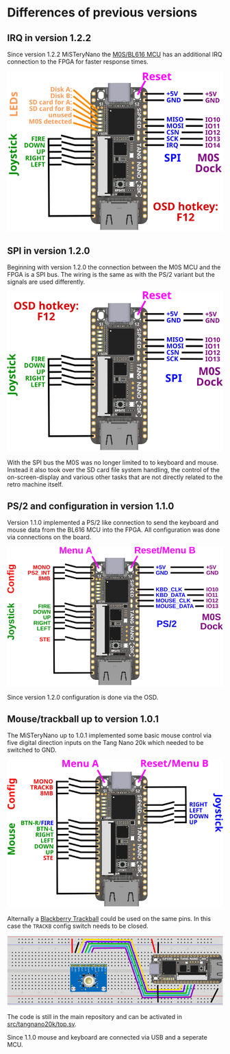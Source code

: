 # Differences of previous versions

## IRQ in version 1.2.2

Since version 1.2.2 MiSTeryNano the [M0S/BL616
MCU](https://github.com/harbaum/MiSTeryNano/tree/main/bl616)
has an additional IRQ connection to the FPGA for faster
response times.

![MiSTeryNano wiring](images/wiring_spi_irq.png)

## SPI in version 1.2.0

Beginning with version 1.2.0 the connection between the M0S MCU and
the FPGA is a SPI bus. The wiring is the same as with the PS/2 variant
but the signals are used differently.

![MiSTeryNano wiring](images/wiring_spi.png)

With the SPI bus the M0S was no longer limited to to keyboard and
mouse. Instead it also took over the SD card file system handling, the
control of the on-screen-display and various other tasks that are not
directly related to the retro machine itself.

## PS/2 and configuration in version 1.1.0

Version 1.1.0 implemented a PS/2 like connection to send the keyboard
and mouse data from the BL616 MCU into the FPGA.  All configuration
was done via connections on the board.

![MiSTeryNano wiring](images/wiring_ps2.png)

Since version 1.2.0 configuration is done via the OSD.

## Mouse/trackball up to version 1.0.1

The MiSTeryNano up to 1.0.1 implemented some basic mouse control via
five digital direction inputs on the Tang Nano 20k which needed to be
switched to GND.

![MiSTeryNano wiring](images/wiring.png)

Alternally a [Blackberry
Trackball](https://www.sparkfun.com/products/retired/13169) could be
used on the same pins. In this case the ```TRACKB``` config switch
needs to be closed.

![MiSTeryNano trackball](images/trackball.png)

The code is still in the main repository and can be activated in
[src/tangnano20k/top.sv](https://github.com/harbaum/MiSTeryNano/blob/main/src/tangnano20k/top.sv).

Since 1.1.0 mouse and keyboard are connected via USB and a seperate
MCU.